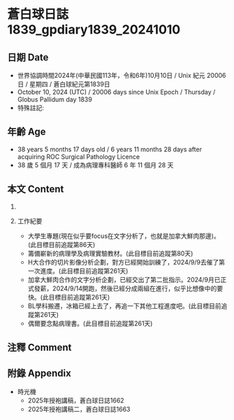 [_metadata_:encoding]: - "utf-8"
[_metadata_:language]: - "zh-Hant-TW"
[_metadata_:fileformat]: - "markdown"
[_metadata_:MIME_type]: - "text/plain"
[_metadata_:markdown_version]: - "commonmark version 0.30"
[_metadata_:markdown_spec]: - "https://spec.commonmark.org/0.30/"

# 蒼白球日誌1839_gpdiary1839_20241010 #

## 日期 Date ##

* 世界協調時間2024年(中華民國113年，令和6年)10月10日 / Unix 紀元 20006 日 / 星期四 / 蒼白球紀元第1839日
* October 10, 2024 (UTC) / 20006 days since Unix Epoch / Thursday / Globus Pallidum day 1839
* 特殊註記:

## 年齡 Age ##

* 38 years 5 months 17 days old / 6 years 11 months 28 days after acquiring ROC Surgical Pathology Licence
* 38 歲 5 個月 17 天 / 成為病理專科醫師 6 年 11 個月 28 天

## 本文 Content ##

1. 

2. 工作紀要

    - 大學生專題(現在似乎要focus在文字分析了，也就是加拿大鮮肉那邊)。(此目標目前追蹤第86天)
    - 籌備嶄新的病理學及病理實驗教材。(此目標目前追蹤第80天)
    - H大合作的切片影像分析企劃，對方已經開始訓練了，2024/9/9去催了第一次進度。(此目標目前追蹤第261天)
    - 加拿大鮮肉合作的文字分析企劃，已經交出了第二批指示。2024/9月已正式發薪，2024/9/14開跑，然後已經分成兩組在進行，似乎比想像中的要快。(此目標目前追蹤第261天)
    - BL學科搬遷，冰箱已經上去了，再追一下其他工程進度吧。(此目標目前追蹤第261天)
    - 偶爾要念點病理書。(此目標目前追蹤第261天)

## 注釋 Comment ##


## 附錄 Appendix ##

* 時光機
    - 2025年授袍講稿，蒼白球日誌1662
    - 2025年授袍講稿二，蒼白球日誌1663
